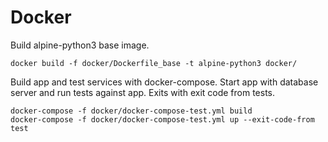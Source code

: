 # Docker

Build alpine-python3 base image.

```
docker build -f docker/Dockerfile_base -t alpine-python3 docker/
```

Build app and test services with docker-compose.
Start app with database server and run tests against app.
Exits with exit code from tests.

```
docker-compose -f docker/docker-compose-test.yml build
docker-compose -f docker/docker-compose-test.yml up --exit-code-from test
```
